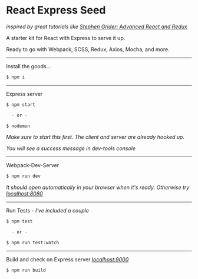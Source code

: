 React Express Seed
==================
*inspired by great tutorials like [Stephen Grider: Advanced React and Redux](https://www.udemy.com/react-redux-tutorial/)*


A starter kit for React with Express to serve it up.

Ready to go with Webpack, SCSS, Redux, Axios, Mocha, and more.

________

Install the goods...
```js
$ npm i
```

________

Express server
```js
$ npm start 

  - or -

$ nodemon
```
*Make sure to start this first. The client and server are already hooked up.*
  
*You will see a success message in dev-tools console*

________

Webpack-Dev-Server 

```js
$ npm run dev 
```
*It should open automatically in your browser when it's ready. Otherwise try [localhost:8080](http://localhost:8080/)*


________

Run Tests - *I've included a couple*
```js
$ npm test

  - or -

$ npm run test:watch
```

________

Build and check on Express server *[localhost:9000](http://localhost:9000/)*
```js
$ npm run build
```